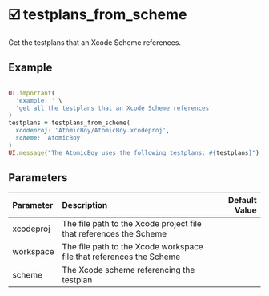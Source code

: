 

# ☑️  testplans_from_scheme

Get the testplans that an Xcode Scheme references.

## Example

<!-- testplans_from_scheme examples: begin -->

```ruby

UI.important(
  'example: ' \
  'get all the testplans that an Xcode Scheme references'
)
testplans = testplans_from_scheme(
  xcodeproj: 'AtomicBoy/AtomicBoy.xcodeproj',
  scheme: 'AtomicBoy'
)
UI.message("The AtomicBoy uses the following testplans: #{testplans}")

```
<!-- testplans_from_scheme examples: end -->

## Parameters

<!-- testplans_from_scheme parameters: begin -->
|Parameter|Description|Default Value|
|:-|:-|-:|
|xcodeproj|The file path to the Xcode project file that references the Scheme||
|workspace|The file path to the Xcode workspace file that references the Scheme||
|scheme|The Xcode scheme referencing the testplan||
<!-- testplans_from_scheme parameters: end -->

